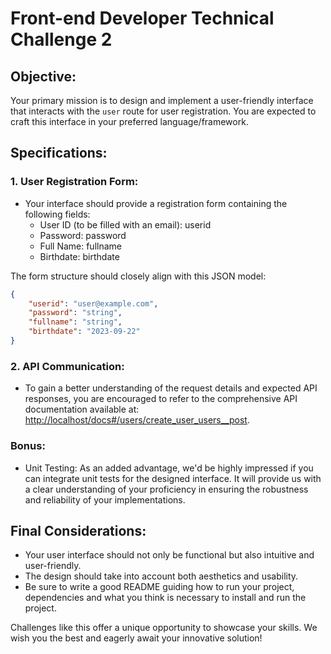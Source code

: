 # Front-end Developer Technical Challenge 2

## Objective:
Your primary mission is to design and implement a user-friendly interface that interacts with the `user` route for user registration. You are expected to craft this interface in your preferred language/framework.

## Specifications:

### 1. User Registration Form:

- Your interface should provide a registration form containing the following fields:
  - User ID (to be filled with an email): userid
  - Password: password
  - Full Name: fullname
  - Birthdate: birthdate
  
The form structure should closely align with this JSON model:

```json
{
    "userid": "user@example.com",
    "password": "string",
    "fullname": "string",
    "birthdate": "2023-09-22"
}
```

### 2. API Communication:

- To gain a better understanding of the request details and expected API responses, you are encouraged to refer to the comprehensive API documentation available at: [http://localhost/docs#/users/create_user_users__post](http://localhost/docs#/users/create_user_users__post).

### Bonus:

- Unit Testing: As an added advantage, we'd be highly impressed if you can integrate unit tests for the designed interface. It will provide us with a clear understanding of your proficiency in ensuring the robustness and reliability of your implementations.

## Final Considerations:

- Your user interface should not only be functional but also intuitive and user-friendly.
- The design should take into account both aesthetics and usability.
- Be sure to write a good README guiding how to run your project, dependencies and what you think is necessary to install and run the project.

Challenges like this offer a unique opportunity to showcase your skills. We wish you the best and eagerly await your innovative solution!

